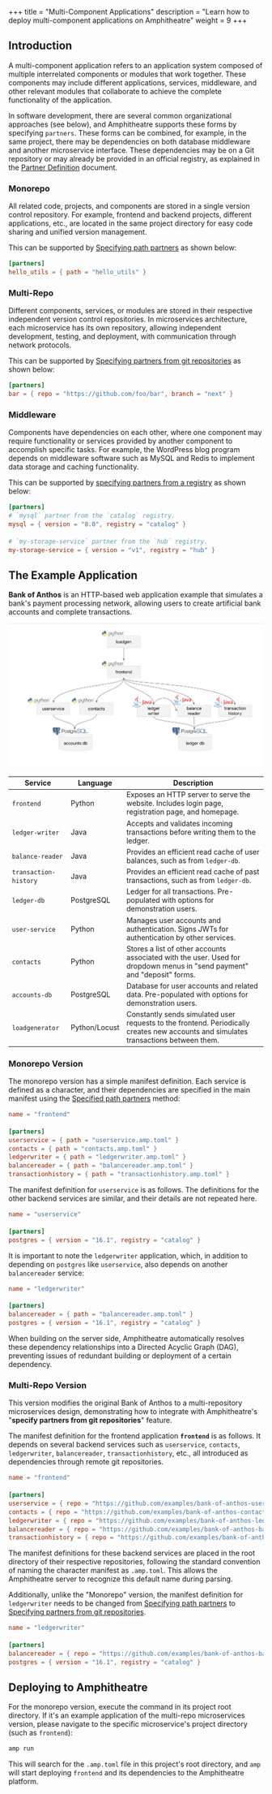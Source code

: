 +++
title = "Multi-Component Applications"
description = "Learn how to deploy multi-component applications on Amphitheatre"
weight = 9
+++

## Introduction

A multi-component application refers to an application system composed of
multiple interrelated components or modules that work together. These components
may include different applications, services, middleware, and other relevant
modules that collaborate to achieve the complete functionality of the
application.

In software development, there are several common organizational approaches (see
below), and Amphitheatre supports these forms by specifying `partners`. These
forms can be combined, for example, in the same project, there may be
dependencies on both database middleware and another microservice interface.
These dependencies may be on a Git repository or may already be provided in an
official registry, as explained in the
[Partner Definition](@/references/manifest.md#the-partners-section) document.

### Monorepo

All related code, projects, and components are stored in a single version
control repository. For example, frontend and backend projects, different
applications, etc., are located in the same project directory for easy code
sharing and unified version management.

This can be supported by [Specifying path partners](@/references/manifest.md#specifying-path-partners) as shown below:

```toml
[partners]
hello_utils = { path = "hello_utils" }
```

### Multi-Repo

Different components, services, or modules are stored in their respective
independent version control repositories. In microservices architecture, each
microservice has its own repository, allowing independent development, testing,
and deployment, with communication through network protocols.

This can be supported by [Specifying partners from git repositories](@/references/manifest.md#specifying-partners-from-git-repositories) as shown below:

```toml
[partners]
bar = { repo = "https://github.com/foo/bar", branch = "next" }
```

### Middleware

Components have dependencies on each other, where one component may require
functionality or services provided by another component to accomplish specific
tasks. For example, the WordPress blog program depends on middleware software
such as MySQL and Redis to implement data storage and caching functionality.

This can be supported by [specifying partners from a registry](@/references/manifest.md#specifying-partners-from-registries) as shown below:

```toml
[partners]
# `mysql` partner from the `catalog` registry.
mysql = { version = "8.0", registry = "catalog" }

# `my-storage-service` partner from the `hub` registry.
my-storage-service = { version = "v1", registry = "hub" }
```

## The Example Application

**Bank of Anthos** is an HTTP-based web application example that simulates a
bank's payment processing network, allowing users to create artificial bank
accounts and complete transactions.

![Service Architecture](https://raw.githubusercontent.com/gsquared94/skaffold-remote-configs-demo/main/architecture.png)

| Service                                                     | Language   | Description                                                  |
| ----------------------------------------------------------- | ---------- | ------------------------------------------------------------ |
| `frontend` | Python     | Exposes an HTTP server to serve the website. Includes login page, registration page, and homepage. |
| `ledger-writer` | Java       | Accepts and validates incoming transactions before writing them to the ledger. |
| `balance-reader` | Java       | Provides an efficient read cache of user balances, such as from `ledger-db`. |
| `transaction-history` | Java       | Provides an efficient read cache of past transactions, such as from `ledger-db`. |
| `ledger-db` | PostgreSQL | Ledger for all transactions. Pre-populated with options for demonstration users. |
| `user-service` | Python     | Manages user accounts and authentication. Signs JWTs for authentication by other services. |
| `contacts` | Python     | Stores a list of other accounts associated with the user. Used for dropdown menus in "send payment" and "deposit" forms. |
| `accounts-db` | PostgreSQL | Database for user accounts and related data. Pre-populated with options for demonstration users. |
| `loadgenerator` | Python/Locust  | Constantly sends simulated user requests to the frontend. Periodically creates new accounts and simulates transactions between them. |

### Monorepo Version

The monorepo version has a simple manifest definition. Each service is defined
as a character, and their dependencies are specified in the main manifest using
the [Specified path partners](@/references/manifest.md#specifying-path-partners) method:

```toml
name = "frontend"

[partners]
userservice = { path = "userservice.amp.toml" }
contacts = { path = "contacts.amp.toml" }
ledgerwriter = { path = "ledgerwriter.amp.toml" }
balancereader = { path = "balancereader.amp.toml" }
transactionhistory = { path = "transactionhistory.amp.toml" }
```

The manifest definition for `userservice` is as follows. The definitions for the
other backend services are similar, and their details are not repeated here.

```toml
name = "userservice"

[partners]
postgres = { version = "16.1", registry = "catalog" }
```

It is important to note the `ledgerwriter` application, which, in addition to
depending on `postgres` like `userservice`, also depends on another
`balancereader` service:

```toml
name = "ledgerwriter"

[partners]
balancereader = { path = "balancereader.amp.toml" }
postgres = { version = "16.1", registry = "catalog" }
```

When building on the server side, Amphitheatre automatically resolves these
dependency relationships into a Directed Acyclic Graph (DAG), preventing issues
of redundant building or deployment of a certain dependency.

### Multi-Repo Version

This version modifies the original Bank of Anthos to a multi-repository
microservices design, demonstrating how to integrate with Amphitheatre's
"**specify partners from git repositories**" feature.

The manifest definition for the frontend application **`frontend`** is as
follows. It depends on several backend services such as `userservice`,
`contacts`, `ledgerwriter`, `balancereader`, `transactionhistory`, etc., all
introduced as dependencies through remote git repositories.

```toml
name = "frontend"

[partners]
userservice = { repo = "https://github.com/examples/bank-of-anthos-userservice" }
contacts = { repo = "https://github.com/examples/bank-of-anthos-contacts" }
ledgerwriter = { repo = "https://github.com/examples/bank-of-anthos-ledgerwriter" }
balancereader = { repo = "https://github.com/examples/bank-of-anthos-balancereader" }
transactionhistory = { repo = "https://github.com/examples/bank-of-anthos-transactionhistory" }
```

The manifest definitions for these backend services are placed in the root
directory of their respective repositories, following the standard convention of
naming the character manifest as `.amp.toml`. This allows the Amphitheatre
server to recognize this default name during parsing.

Additionally, unlike the "Monorepo" version, the manifest definition for
`ledgerwriter` needs to be changed from [Specifying path partners](@/references/manifest.md#specifying-path-partners) to
[Specifying partners from git repositories](@/references/manifest.md#specifying-partners-from-git-repositories).

```toml
name = "ledgerwriter"

[partners]
balancereader = { repo = "https://github.com/examples/bank-of-anthos-balancereader" }
postgres = { version = "16.1", registry = "catalog" }
```

## Deploying to Amphitheatre

For the monorepo version, execute the command in its project root directory. If
it's an example application of the multi-repo microservices version, please
navigate to the specific microservice's project directory (such as `frontend`):

```sh
amp run
```

This will search for the `.amp.toml` file in this project's root directory, and
`amp` will start deploying `frontend` and its dependencies to the Amphitheatre
platform.
